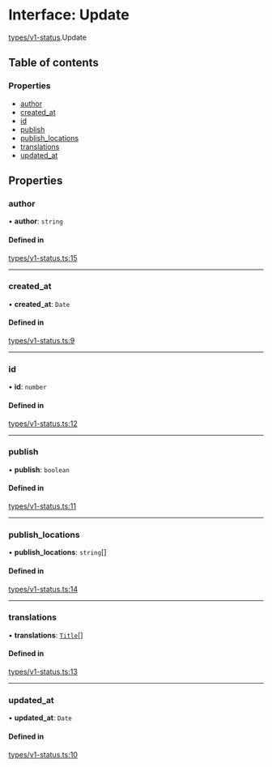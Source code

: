 # Interface: Update

[types/v1-status](../modules/types_v1_status.md).Update

## Table of contents

### Properties

- [author](types_v1_status.Update.md#author)
- [created\_at](types_v1_status.Update.md#created_at)
- [id](types_v1_status.Update.md#id)
- [publish](types_v1_status.Update.md#publish)
- [publish\_locations](types_v1_status.Update.md#publish_locations)
- [translations](types_v1_status.Update.md#translations)
- [updated\_at](types_v1_status.Update.md#updated_at)

## Properties

### author

• **author**: `string`

#### Defined in

[types/v1-status.ts:15](https://github.com/jameslinimk/unofficial-valorant-api/blob/d5a8de3/package/src/types/v1-status.ts#L15)

___

### created\_at

• **created\_at**: `Date`

#### Defined in

[types/v1-status.ts:9](https://github.com/jameslinimk/unofficial-valorant-api/blob/d5a8de3/package/src/types/v1-status.ts#L9)

___

### id

• **id**: `number`

#### Defined in

[types/v1-status.ts:12](https://github.com/jameslinimk/unofficial-valorant-api/blob/d5a8de3/package/src/types/v1-status.ts#L12)

___

### publish

• **publish**: `boolean`

#### Defined in

[types/v1-status.ts:11](https://github.com/jameslinimk/unofficial-valorant-api/blob/d5a8de3/package/src/types/v1-status.ts#L11)

___

### publish\_locations

• **publish\_locations**: `string`[]

#### Defined in

[types/v1-status.ts:14](https://github.com/jameslinimk/unofficial-valorant-api/blob/d5a8de3/package/src/types/v1-status.ts#L14)

___

### translations

• **translations**: [`Title`](types_v1_status.Title.md)[]

#### Defined in

[types/v1-status.ts:13](https://github.com/jameslinimk/unofficial-valorant-api/blob/d5a8de3/package/src/types/v1-status.ts#L13)

___

### updated\_at

• **updated\_at**: `Date`

#### Defined in

[types/v1-status.ts:10](https://github.com/jameslinimk/unofficial-valorant-api/blob/d5a8de3/package/src/types/v1-status.ts#L10)
